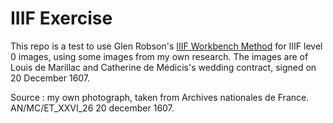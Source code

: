 # IIIF Exercise 

This repo is a test to use Glen Robson's [IIIF Workbench Method](https://training.iiif.io/iiif-online-workshop/day-two/image-servers/level0-workbench.html) for IIIF level 0 images, using some images from my own research. The images are of Louis de Marillac and Catherine de Médicis's wedding contract, signed on 20 December 1607. 

Source : my own photograph, taken from Archives nationales de France. AN/MC/ET_XXVI_26 20 december 1607. 
